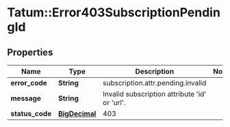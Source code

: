 # Tatum::Error403SubscriptionPendingId

## Properties
Name | Type | Description | Notes
------------ | ------------- | ------------- | -------------
**error_code** | **String** | subscription.attr.pending.invalid | 
**message** | **String** | Invalid subscription attribute &#x27;id&#x27; or &#x27;url&#x27;. | 
**status_code** | [**BigDecimal**](BigDecimal.md) | 403 | 

